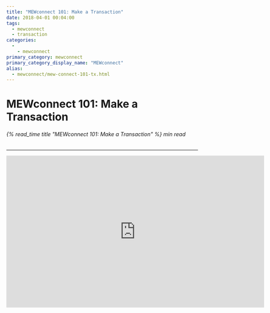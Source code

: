 ```yaml
---
title: "MEWconnect 101: Make a Transaction"
date: 2018-04-01 00:04:00
tags:
  - mewconnect
  - transaction
categories:
  - 
    - mewconnect
primary_category: mewconnect
primary_category_display_name: "MEWconnect"
alias:
  - mewconnect/mew-connect-101-tx.html
---
```


# **MEWconnect 101: Make a Transaction**

###### {% read_time title "MEWconnect 101: Make a Transaction" %} min read

* * *

<div class="youtube-video">
<iframe width="678" height="400" src="https://www.youtube.com/embed/nMefcCPr2ZU" frameborder="0" allow="accelerometer; autoplay; encrypted-media; gyroscope; picture-in-picture" allowfullscreen></iframe>
</div>
